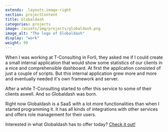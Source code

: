 ```yaml
---
extends: _layouts.image-right
section: projectContent
title: Globaldash
categories: projects
image: /assets/img/projects/globaldash.png
image_alt: "The logo of Globaldash"
display: "work"
weight: 99
---
```


When I was working at T-Consulting in Forlì, they asked me if I could create a small internal application that would show some statistics of our clients in a nice and comprehensible dashboard. At first the application consisted of just a couple of scripts. But this internal application grew more and more and eventually needed it's own framework and server.

After a while T-Consulting started to offer this service to some of their clients aswell. And so Globaldash was born.

Right now Globaldash is a SaaS with a lot more functionalities than when I started programming it. It has all kinds of integrations with other services and offers role management for their users.

Interested in what Globaldash has to offer today? <a href="https://globaldash.it/en-index.html" target="_blank">Check it out!</a>